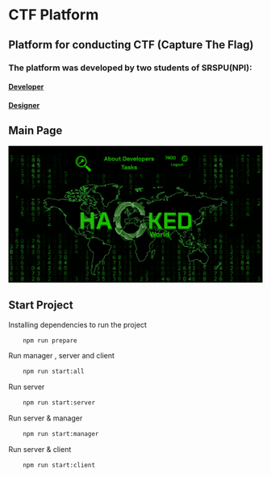 # CTF Platform

## Platform for conducting CTF (Capture The Flag)

### The platform was developed by two students of SRSPU(NPI):
####     [Developer]( https://www.linkedin.com/in/shamil-makhmudov-86a9831a9/ )
####     [Designer](https://vk.com/kozyrkov_alll) 






## Main Page 
![Main Page](./images/main_page.png)




## Start Project

Installing dependencies to run the project
```bash
    npm run prepare  
```

Run manager , server and client
```bash
    npm run start:all
```

Run server 
```bash
    npm run start:server
```

Run server & manager
```bash
    npm run start:manager
```

Run server & client
```bash
    npm run start:client
```


